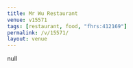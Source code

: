 ```yaml
---
title: Mr Wu Restaurant
venue: v15571
tags: [restaurant, food, "fhrs:412169"]
permalink: /v/15571/
layout: venue
---
```

null